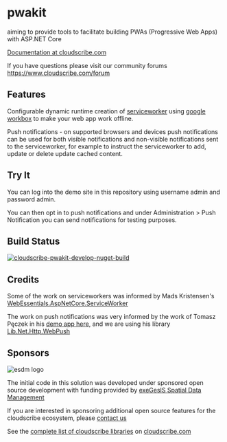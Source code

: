 # pwakit
aiming to provide tools to facilitate building PWAs (Progressive Web Apps) with ASP.NET Core

[Documentation at cloudscribe.com](https://www.cloudscribe.com/cloudscribe-pwakit)

If you have questions please visit our community forums https://www.cloudscribe.com/forum

## Features

Configurable dynamic runtime creation of [serviceworker](https://developers.google.com/web/ilt/pwa/introduction-to-service-worker) using [google workbox](https://developers.google.com/web/tools/workbox/) to make your web app work offline.

Push notifications - on supported browsers and devices push notifications can be used for both visible notifications and non-visible notifications sent to the serviceworker, for example to instruct the serviceworker to add, update or delete update cached content.

## Try It

You can log into the demo site in this repository using username admin and password admin.

You can then opt in to push notifications and under Administration > Push Notification you can send notifications for testing purposes.

## Build Status

[![cloudscribe-pwakit-develop-nuget-build](https://github.com/cloudscribe/pwakit/actions/workflows/cloudscribe-develop.yml/badge.svg?branch=develop&event=push)](https://github.com/cloudscribe/pwakit/actions/workflows/cloudscribe-develop.yml)


## Credits

Some of the work on serviceworkers was informed by Mads Kristensen's [WebEssentials.AspNetCore.ServiceWorker](https://github.com/madskristensen/WebEssentials.AspNetCore.ServiceWorker)

The work on push notifications was very informed by the work of Tomasz Pęczek in his [demo app here](https://github.com/tpeczek/Demo.AspNetCore.PushNotifications), and we are using his library [Lib.Net.Http.WebPush](https://github.com/tpeczek/Lib.Net.Http.WebPush)


## Sponsors

![esdm logo](https://www.cloudscribe.com/media/images/esdm-banner.png)

The initial code in this solution was developed under sponsored open source development with funding provided by [exeGesIS Spatial Data Management](https://www.esdm.co.uk/)

If you are interested in sponsoring additional open source features for the cloudscribe ecosystem, please [contact us](https://www.cloudscribe.com/contact)

See the [complete list of cloudscribe libraries](https://www.cloudscribe.com/docs/complete-list-of-cloudscribe-libraries) on [cloudscribe.com](https://www.cloudscribe.com/)


